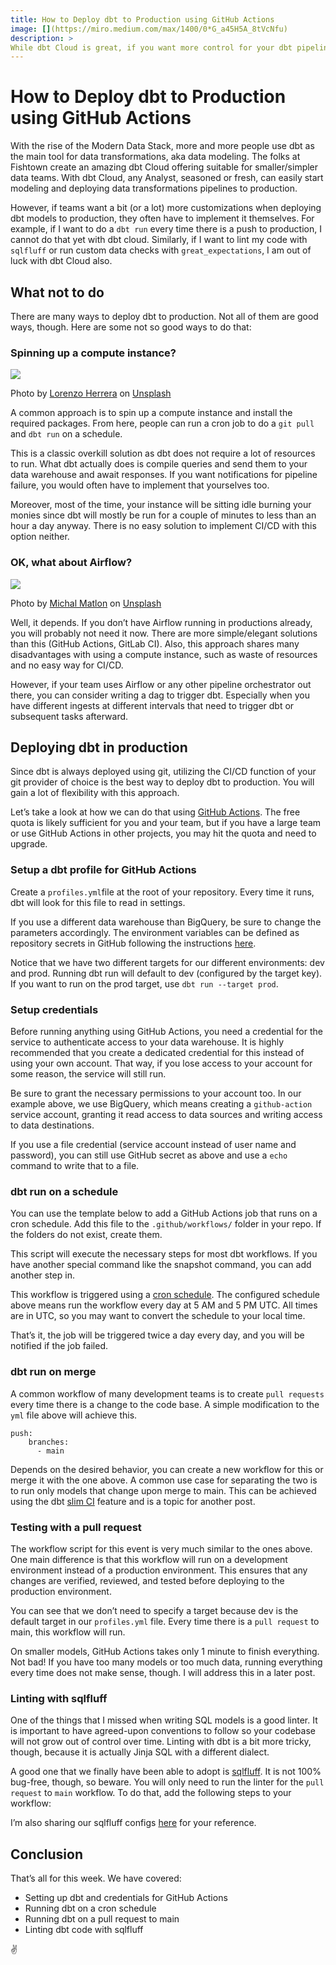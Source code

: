 ```yaml
---
title: How to Deploy dbt to Production using GitHub Actions
image: [](https://miro.medium.com/max/1400/0*G_a45H5A_8tVcNfu)
description: >
While dbt Cloud is great, if you want more control for your dbt pipeline, here’s all you need to know.
---
```

# How to Deploy dbt to Production using GitHub Actions

With the rise of the Modern Data Stack, more and more people use dbt as the main tool for data transformations, aka data modeling. The folks at Fishtown create an amazing dbt Cloud offering suitable for smaller/simpler data teams. With dbt Cloud, any Analyst, seasoned or fresh, can easily start modeling and deploying data transformations pipelines to production.

However, if teams want a bit (or a lot) more customizations when deploying dbt models to production, they often have to implement it themselves. For example, if I want to do a `dbt run` every time there is a push to production, I cannot do that yet with dbt cloud. Similarly, if I want to lint my code with `sqlfluff` or run custom data checks with `great_expectations`, I am out of luck with dbt Cloud also.

## What not to do

There are many ways to deploy dbt to production. Not all of them are good ways, though. Here are some not so good ways to do that:

### Spinning up a compute instance?

![](https://miro.medium.com/max/1400/0*xoYZkyIRSzmATA2Y)

Photo by [Lorenzo Herrera](https://unsplash.com/@lorenzoherrera?utm_source=medium&utm_medium=referral) on [Unsplash](https://unsplash.com/?utm_source=medium&utm_medium=referral)

A common approach is to spin up a compute instance and install the required packages. From here, people can run a cron job to do a `git pull` and `dbt run` on a schedule.

This is a classic overkill solution as dbt does not require a lot of resources to run. What dbt actually does is compile queries and send them to your data warehouse and await responses. If you want notifications for pipeline failure, you would often have to implement that yourselves too.

Moreover, most of the time, your instance will be sitting idle burning your monies since dbt will mostly be run for a couple of minutes to less than an hour a day anyway. There is no easy solution to implement CI/CD with this option neither.

### OK, what about Airflow?

![](https://miro.medium.com/max/1400/0*QqmGtUw6jVi4SK3f)

Photo by [Michal Matlon](https://unsplash.com/@michalmatlon?utm_source=medium&utm_medium=referral) on [Unsplash](https://unsplash.com/?utm_source=medium&utm_medium=referral)

Well, it depends. If you don’t have Airflow running in productions already, you will probably not need it now. There are more simple/elegant solutions than this (GitHub Actions, GitLab CI). Also, this approach shares many disadvantages with using a compute instance, such as waste of resources and no easy way for CI/CD.

However, if your team uses Airflow or any other pipeline orchestrator out there, you can consider writing a dag to trigger dbt. Especially when you have different ingests at different intervals that need to trigger dbt or subsequent tasks afterward.

## Deploying dbt in production

Since dbt is always deployed using git, utilizing the CI/CD function of your git provider of choice is the best way to deploy dbt to production. You will gain a lot of flexibility with this approach.

Let’s take a look at how we can do that using [GitHub Actions](https://github.com/features/actions). The free quota is likely sufficient for you and your team, but if you have a large team or use GitHub Actions in other projects, you may hit the quota and need to upgrade.

### Setup a dbt profile for GitHub Actions

Create a `profiles.yml`file at the root of your repository. Every time it runs, dbt will look for this file to read in settings.

<script src="https://gist.github.com/tuanchris/80b1b802ae25b6385d0d5b4f66cddb43.js"></script>

If you use a different data warehouse than BigQuery, be sure to change the parameters accordingly. The environment variables can be defined as repository secrets in GitHub following the instructions [here](https://docs.github.com/en/actions/reference/encrypted-secrets).

Notice that we have two different targets for our different environments: dev and prod. Running dbt run will default to dev (configured by the target key). If you want to run on the prod target, use `dbt run --target prod`.

### Setup credentials

Before running anything using GitHub Actions, you need a credential for the service to authenticate access to your data warehouse. It is highly recommended that you create a dedicated credential for this instead of using your own account. That way, if you lose access to your account for some reason, the service will still run.

Be sure to grant the necessary permissions to your account too. In our example above, we use BigQuery, which means creating a `github-action` service account, granting it read access to data sources and writing access to data destinations.

If you use a file credential (service account instead of user name and password), you can still use GitHub secret as above and use a `echo` command to write that to a file.

### dbt run on a schedule

You can use the template below to add a GitHub Actions job that runs on a cron schedule. Add this file to the `.github/workflows/` folder in your repo. If the folders do not exist, create them.

<script src="https://gist.github.com/tuanchris/c03f8c4f9e501669fb05e2afffa0267a.js"></script>

This script will execute the necessary steps for most dbt workflows. If you have another special command like the snapshot command, you can add another step in.

This workflow is triggered using a [cron schedule](https://crontab.guru/). The configured schedule above means run the workflow every day at 5 AM and 5 PM UTC. All times are in UTC, so you may want to convert the schedule to your local time.

That’s it, the job will be triggered twice a day every day, and you will be notified if the job failed.

### dbt run on merge

A common workflow of many development teams is to create `pull requests` every time there is a change to the code base. A simple modification to the `yml` file above will achieve this.

	push:  
		branches:  
		  - main

Depends on the desired behavior, you can create a new workflow for this or merge it with the one above. A common use case for separating the two is to run only models that change upon merge to main. This can be achieved using the dbt [slim CI](https://docs.getdbt.com/docs/dbt-cloud/using-dbt-cloud/cloud-enabling-continuous-integration-with-github) feature and is a topic for another post.

### Testing with a pull request

The workflow script for this event is very much similar to the ones above. One main difference is that this workflow will run on a development environment instead of a production environment. This ensures that any changes are verified, reviewed, and tested before deploying to the production environment.

<script src="https://gist.github.com/tuanchris/4092e188d79707d65bfaaebdaf9b6e2d.js"></script>

You can see that we don’t need to specify a target because dev is the default target in our `profiles.yml` file. Every time there is a `pull request` to main, this workflow will run.

On smaller models, GitHub Actions takes only 1 minute to finish everything. Not bad! If you have too many models or too much data, running everything every time does not make sense, though. I will address this in a later post.

### Linting with sqlfluff

One of the things that I missed when writing SQL models is a good linter. It is important to have agreed-upon conventions to follow so your codebase will not grow out of control over time. Linting with dbt is a bit more tricky, though, because it is actually Jinja SQL with a different dialect.

A good one that we finally have been able to adopt is [sqlfluff](https://github.com/sqlfluff/sqlfluff). It is not 100% bug-free, though, so beware. You will only need to run the linter for the `pull request` to `main` workflow. To do that, add the following steps to your workflow:

<script src="https://gist.github.com/tuanchris/15bad9a881a48f39da36012ec3eb7eab.js"></script>

I’m also sharing our sqlfluff configs [here](https://gist.github.com/tuanchris/c0624f63a95ea1e6b18c0092ac1608c7) for your reference.

## Conclusion

That’s all for this week. We have covered:

-   Setting up dbt and credentials for GitHub Actions
-   Running dbt on a cron schedule
-   Running dbt on a pull request to main
-   Linting dbt code with sqlfluff

✌️
